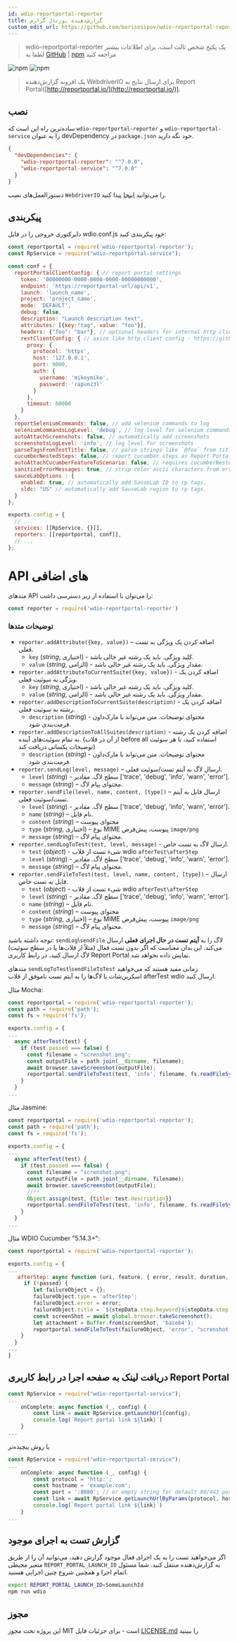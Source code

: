 ```yaml
---
id: wdio-reportportal-reporter
title: گزارش‌دهنده پورتال گزارش
custom_edit_url: https://github.com/borisosipov/wdio-reportportal-reporter/edit/master/README.md
---
```



> wdio-reportportal-reporter یک پکیج شخص ثالث است، برای اطلاعات بیشتر لطفا به [GitHub](https://github.com/borisosipov/wdio-reportportal-reporter) | [npm](https://www.npmjs.com/package/wdio-reportportal-reporter) مراجعه کنید


![npm](https://img.shields.io/npm/v/wdio-reportportal-reporter)
![npm](https://img.shields.io/npm/dm/wdio-reportportal-reporter)
> یک افزونه گزارش‌دهنده WebdriverIO برای ارسال نتایج به Report Portal([http://reportportal.io/](http://reportportal.io/)).

## نصب

ساده‌ترین راه این است که `wdio-reportportal-reporter` و `wdio-reportportal-service` را به عنوان devDependency در `package.json` خود نگه دارید.

```json
{
  "devDependencies": {
    "wdio-reportportal-reporter": "^7.0.0",
    "wdio-reportportal-service": "^7.0.0"
  }
}
```

دستورالعمل‌های نصب `WebdriverIO` را می‌توانید [اینجا](https://webdriver.io/docs/gettingstarted.html) پیدا کنید.

## پیکربندی

دایرکتوری خروجی را در فایل wdio.conf.js خود پیکربندی کنید:

```js
const reportportal = require('wdio-reportportal-reporter');
const RpService = require("wdio-reportportal-service");

const conf = {
  reportPortalClientConfig: { // report portal settings
    token: '00000000-0000-0000-0000-00000000000',
    endpoint: 'https://reportportal-url/api/v1',
    launch: 'launch_name',
    project: 'project_name',
    mode: 'DEFAULT',
    debug: false,
    description: "Launch description text",
    attributes: [{key:"tag", value: "foo"}],
    headers: {"foo": "bar"}, // optional headers for internal http client
    restClientConfig: { // axios like http client config - https://github.com/axios/axios#request-config
      proxy: {
        protocol: 'https',
        host: '127.0.0.1',
        port: 9000,
        auth: {
          username: 'mikeymike',
          password: 'rapunz3l'
        }
      },
      timeout: 60000
    }
  },
  reportSeleniumCommands: false, // add selenium commands to log
  seleniumCommandsLogLevel: 'debug', // log level for selenium commands
  autoAttachScreenshots: false, // automatically add screenshots
  screenshotsLogLevel: 'info', // log level for screenshots
  parseTagsFromTestTitle: false, // parse strings like `@foo` from titles and add to Report Portal
  cucumberNestedSteps: false, // report cucumber steps as Report Portal steps
  autoAttachCucumberFeatureToScenario: false, // requires cucumberNestedSteps to be true for use
  sanitizeErrorMessages: true, // strip color ascii characters from error stacktrace
  sauceLabOptions : {
    enabled: true, // automatically add SauseLab ID to rp tags.
    sldc: "US" // automatically add SauseLab region to rp tags.
  }
};

exports.config = {
  // ...
  services: [[RpService, {}]],
  reporters: [[reportportal, conf]],
  // ...
};
```

# API های اضافی

متدهای API را می‌توان با استفاده از زیر دسترسی داشت:

```js
const reporter = require('wdio-reportportal-reporter')
```

### توضیحات متدها

* `reporter.addAttribute({key, value})` – اضافه کردن یک ویژگی به تست فعلی.
  * `key` (*string*, اختیاری) - کلید ویژگی. باید یک رشته غیر خالی باشد.
  * `value` (*string*, الزامی) - مقدار ویژگی. باید یک رشته غیر خالی باشد.
* `reporter.addAttributeToCurrentSuite({key, value})` - اضافه کردن یک ویژگی به سوئیت فعلی.
  * `key` (*string*, اختیاری) - کلید ویژگی. باید یک رشته غیر خالی باشد.
  * `value` (*string*, الزامی) - مقدار ویژگی. باید یک رشته غیر خالی باشد.
* `reporter.addDescriptionToCurrentSuite(description)` - اضافه کردن یک رشته به سوئیت فعلی.
  * `description` (*string*) - محتوای توضیحات. متن می‌تواند با مارک‌داون فرمت‌بندی شود.
* `reporter.addDescriptionToAllSuites(description)` - اضافه کردن یک رشته به تمام سوئیت‌های آینده. (از آن در قلاب before all استفاده کنید، تا هر سوئیت توضیحات یکسانی دریافت کند)
  * `description` (*string*) - محتوای توضیحات. متن می‌تواند با مارک‌داون فرمت‌بندی شود.
* `reporter.sendLog(level, message)` – ارسال لاگ به آیتم تست/سوئیت فعلی.
  * `level` (*string*) - سطح لاگ. مقادیر ['trace', 'debug', 'info', 'warn', 'error'].
  * `message` (*string*) – محتوای پیام لاگ.
* `reporter.sendFile(level, name, content, [type])` – ارسال فایل به آیتم تست/سوئیت فعلی.
  * `level` (*string*) - سطح لاگ. مقادیر ['trace', 'debug', 'info', 'warn', 'error'].
  * `name` (*string*) – نام فایل.
  * `content` (*string*) – محتوای پیوست
  * `type` (*string*, اختیاری) – نوع MIME پیوست، پیش‌فرض `image/png`
  * `message` (*string*) – محتوای پیام لاگ.
* `reporter.sendLogToTest(test, level, message)` - ارسال لاگ به تست خاص.
  * `test` (*object*) - شیء تست از قلاب wdio `afterTest\afterStep`
  * `level` (*string*) - سطح لاگ. مقادیر ['trace', 'debug', 'info', 'warn', 'error'].
  * `message` (*string*) – محتوای پیام لاگ.
* `reporter.sendFileToTest(test, level, name, content, [type])` – ارسال فایل به تست خاص.
  * `test` (*object*) - شیء تست از قلاب wdio `afterTest\afterStep`
  * `level` (*string*) - سطح لاگ. مقادیر ['trace', 'debug', 'info', 'warn', 'error'].
  * `name` (*string*) – نام فایل.
  * `content` (*string*) – محتوای پیوست
  * `type` (*string*, اختیاری) – نوع MIME پیوست، پیش‌فرض `image/png`
  * `message` (*string*) – محتوای پیام لاگ.

توجه داشته باشید: `sendLog`\\`sendFile` لاگ را به **آیتم تست در حال اجرای فعلی** ارسال می‌کند. این بدان معناست که اگر بدون تست فعال (مثلاً از قلاب‌ها یا در سطح سوئیت) لاگ ارسال کنید، در رابط کاربری Report Portal نمایش داده نخواهد شد.

متدهای `sendLogToTest`\\`sendFileToTest` زمانی مفید هستند که می‌خواهید اسکرین‌شات یا لاگ‌ها را به آیتم تست ناموفق از قلاب afterTest wdio ارسال کنید.

مثال Mocha:

```js
const reportportal = require('wdio-reportportal-reporter');
const path = require('path');
const fs = require('fs');

exports.config = {
...
  async afterTest(test) {
    if (test.passed === false) {
      const filename = "screnshot.png";
      const outputFile = path.join(__dirname, filename);
      await browser.saveScreenshot(outputFile);
      reportportal.sendFileToTest(test, 'info', filename, fs.readFileSync(outputFile));
    }
  }
...
```

مثال Jasmine:

```js
const reportportal = require('wdio-reportportal-reporter');
const path = require('path');
const fs = require('fs');

exports.config = {
...
  async afterTest(test) {
    if (test.passed === false) {
      const filename = "screnshot.png";
      const outputFile = path.join(__dirname, filename);
      await browser.saveScreenshot(outputFile);
      //!!
      Object.assign(test, {title: test.description}}
      reportportal.sendFileToTest(test, 'info', filename, fs.readFileSync(outputFile));
    }
  }
...
```

مثال WDIO Cucumber "5.14.3+":

```js
const reportportal = require('wdio-reportportal-reporter');

exports.config = {
...
   afterStep: async function (uri, feature, { error, result, duration, passed }, stepData, context) {
     if (!passed) {
        let failureObject = {};
        failureObject.type = 'afterStep';
        failureObject.error = error;
        failureObject.title = `${stepData.step.keyword}${stepData.step.text}`;
        const screenShot = await global.browser.takeScreenshot();
        let attachment = Buffer.from(screenShot, 'base64');
        reportportal.sendFileToTest(failureObject, 'error', "screnshot.png", attachment);
    }
  }
...
}
```

## دریافت لینک به صفحه اجرا در رابط کاربری Report Portal

```js
const RpService = require("wdio-reportportal-service");
...
    onComplete: async function (_, config) {
        const link = await RpService.getLaunchUrl(config);
        console.log(`Report portal link ${link}`)
    }
...
```

یا روش پیچیده‌تر

```js
const RpService = require("wdio-reportportal-service");
...
    onComplete: async function (_, config) {
        const protocol = 'http:';
        const hostname = 'example.com';
        const port = ':8080'; // or empty string for default 80/443 ports
        const link = await RpService.getLaunchUrlByParams(protocol, hostname, port, config);
        console.log(`Report portal link ${link}`)
    }
...
```

## گزارش تست به اجرای موجود

اگر می‌خواهید تست را به یک اجرای فعال موجود گزارش دهید، می‌توانید آن را از طریق متغیر محیطی `REPORT_PORTAL_LAUNCH_ID` به گزارش‌دهنده منتقل کنید.
شما مسئول اتمام اجرا و همچنین شروع چنین اجرایی هستید.

```sh
export REPORT_PORTAL_LAUNCH_ID=SomeLaunchId
npm run wdio
```

## مجوز

این پروژه تحت مجوز MIT است - برای جزئیات فایل [LICENSE.md](https://github.com/BorisOsipov/wdio-reportportal-reporter/blob/master/LICENSE) را ببینید